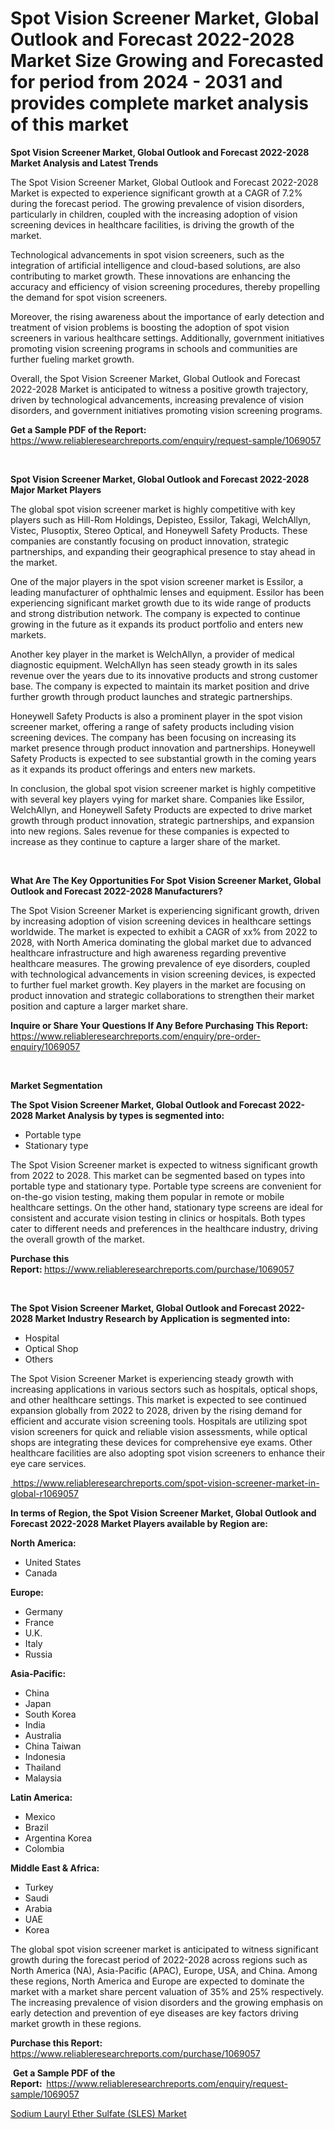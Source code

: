 <p><h1>Spot Vision Screener Market, Global Outlook and Forecast 2022-2028 Market Size Growing and Forecasted for period from 2024 - 2031 and provides complete market analysis of this market</h1></p><p><strong>Spot Vision Screener Market, Global Outlook and Forecast 2022-2028 Market Analysis and Latest Trends</strong></p>
<p><p>The Spot Vision Screener Market, Global Outlook and Forecast 2022-2028 Market is expected to experience significant growth at a CAGR of 7.2% during the forecast period. The growing prevalence of vision disorders, particularly in children, coupled with the increasing adoption of vision screening devices in healthcare facilities, is driving the growth of the market.</p><p>Technological advancements in spot vision screeners, such as the integration of artificial intelligence and cloud-based solutions, are also contributing to market growth. These innovations are enhancing the accuracy and efficiency of vision screening procedures, thereby propelling the demand for spot vision screeners.</p><p>Moreover, the rising awareness about the importance of early detection and treatment of vision problems is boosting the adoption of spot vision screeners in various healthcare settings. Additionally, government initiatives promoting vision screening programs in schools and communities are further fueling market growth.</p><p>Overall, the Spot Vision Screener Market, Global Outlook and Forecast 2022-2028 Market is anticipated to witness a positive growth trajectory, driven by technological advancements, increasing prevalence of vision disorders, and government initiatives promoting vision screening programs.</p></p>
<p><strong>Get a Sample PDF of the Report:&nbsp;</strong> <a href="https://www.reliableresearchreports.com/enquiry/request-sample/1069057">https://www.reliableresearchreports.com/enquiry/request-sample/1069057</a></p>
<p>&nbsp;</p>
<p><strong>Spot Vision Screener Market, Global Outlook and Forecast 2022-2028 Major Market Players</strong></p>
<p><p>The global spot vision screener market is highly competitive with key players such as Hill-Rom Holdings, Depisteo, Essilor, Takagi, WelchAllyn, Vistec, Plusoptix, Stereo Optical, and Honeywell Safety Products. These companies are constantly focusing on product innovation, strategic partnerships, and expanding their geographical presence to stay ahead in the market.</p><p>One of the major players in the spot vision screener market is Essilor, a leading manufacturer of ophthalmic lenses and equipment. Essilor has been experiencing significant market growth due to its wide range of products and strong distribution network. The company is expected to continue growing in the future as it expands its product portfolio and enters new markets.</p><p>Another key player in the market is WelchAllyn, a provider of medical diagnostic equipment. WelchAllyn has seen steady growth in its sales revenue over the years due to its innovative products and strong customer base. The company is expected to maintain its market position and drive further growth through product launches and strategic partnerships.</p><p>Honeywell Safety Products is also a prominent player in the spot vision screener market, offering a range of safety products including vision screening devices. The company has been focusing on increasing its market presence through product innovation and partnerships. Honeywell Safety Products is expected to see substantial growth in the coming years as it expands its product offerings and enters new markets.</p><p>In conclusion, the global spot vision screener market is highly competitive with several key players vying for market share. Companies like Essilor, WelchAllyn, and Honeywell Safety Products are expected to drive market growth through product innovation, strategic partnerships, and expansion into new regions. Sales revenue for these companies is expected to increase as they continue to capture a larger share of the market.</p></p>
<p>&nbsp;</p>
<p><strong>What Are The Key Opportunities For Spot Vision Screener Market, Global Outlook and Forecast 2022-2028 Manufacturers?</strong></p>
<p><p>The Spot Vision Screener Market is experiencing significant growth, driven by increasing adoption of vision screening devices in healthcare settings worldwide. The market is expected to exhibit a CAGR of xx% from 2022 to 2028, with North America dominating the global market due to advanced healthcare infrastructure and high awareness regarding preventive healthcare measures. The growing prevalence of eye disorders, coupled with technological advancements in vision screening devices, is expected to further fuel market growth. Key players in the market are focusing on product innovation and strategic collaborations to strengthen their market position and capture a larger market share.</p></p>
<p><strong>Inquire or Share Your Questions If Any Before Purchasing This Report:</strong> <a href="https://www.reliableresearchreports.com/enquiry/pre-order-enquiry/1069057">https://www.reliableresearchreports.com/enquiry/pre-order-enquiry/1069057</a></p>
<p>&nbsp;</p>
<p><strong>Market Segmentation</strong></p>
<p><strong>The Spot Vision Screener Market, Global Outlook and Forecast 2022-2028 Market Analysis by types is segmented into:</strong></p>
<p><ul><li>Portable type</li><li>Stationary type</li></ul></p>
<p><p>The Spot Vision Screener market is expected to witness significant growth from 2022 to 2028. This market can be segmented based on types into portable type and stationary type. Portable type screens are convenient for on-the-go vision testing, making them popular in remote or mobile healthcare settings. On the other hand, stationary type screens are ideal for consistent and accurate vision testing in clinics or hospitals. Both types cater to different needs and preferences in the healthcare industry, driving the overall growth of the market.</p></p>
<p><strong>Purchase this Report:&nbsp;</strong><a href="https://www.reliableresearchreports.com/purchase/1069057">https://www.reliableresearchreports.com/purchase/1069057</a></p>
<p>&nbsp;</p>
<p><strong>The Spot Vision Screener Market, Global Outlook and Forecast 2022-2028 Market Industry Research by Application is segmented into:</strong></p>
<p><ul><li>Hospital</li><li>Optical Shop</li><li>Others</li></ul></p>
<p><p>The Spot Vision Screener Market is experiencing steady growth with increasing applications in various sectors such as hospitals, optical shops, and other healthcare settings. This market is expected to see continued expansion globally from 2022 to 2028, driven by the rising demand for efficient and accurate vision screening tools. Hospitals are utilizing spot vision screeners for quick and reliable vision assessments, while optical shops are integrating these devices for comprehensive eye exams. Other healthcare facilities are also adopting spot vision screeners to enhance their eye care services.</p></p>
<p><a href="https://www.reliableresearchreports.com/spot-vision-screener-market-in-global-r1069057">&nbsp;https://www.reliableresearchreports.com/spot-vision-screener-market-in-global-r1069057</a></p>
<p><strong>In terms of Region, the Spot Vision Screener Market, Global Outlook and Forecast 2022-2028 Market Players available by Region are:</strong></p>
<p>
    <p> <strong> North America: </strong>
        <ul>
            <li>United States</li>
            <li>Canada</li>
        </ul>
        </p> 
    <p> <strong> Europe: </strong>
        <ul>
            <li>Germany</li>
            <li>France</li>
            <li>U.K.</li>
            <li>Italy</li>
            <li>Russia</li>
        </ul>
        </p> 
    <p> <strong> Asia-Pacific: </strong>
        <ul>
            <li>China</li>
            <li>Japan</li>
            <li>South Korea</li>
            <li>India</li>
            <li>Australia</li>
            <li>China Taiwan</li>
            <li>Indonesia</li>
            <li>Thailand</li>
            <li>Malaysia</li>
        </ul>
        </p> 
    <p> <strong> Latin America: </strong>
        <ul>
            <li>Mexico</li>
            <li>Brazil</li>
            <li>Argentina Korea</li>
            <li>Colombia</li>
        </ul>
        </p> 
    <p> <strong> Middle East & Africa: </strong>
        <ul>
            <li>Turkey</li>
            <li>Saudi</li>
            <li>Arabia</li>
            <li>UAE</li>
            <li>Korea</li>
        </ul>
    </p>
    </p>
<p><p>The global spot vision screener market is anticipated to witness significant growth during the forecast period of 2022-2028 across regions such as North America (NA), Asia-Pacific (APAC), Europe, USA, and China. Among these regions, North America and Europe are expected to dominate the market with a market share percent valuation of 35% and 25% respectively. The increasing prevalence of vision disorders and the growing emphasis on early detection and prevention of eye diseases are key factors driving market growth in these regions.</p></p>
<p><strong>Purchase this Report: </strong><a href="https://www.reliableresearchreports.com/purchase/1069057">https://www.reliableresearchreports.com/purchase/1069057</a></p>
<p>&nbsp;<strong>Get a Sample PDF of the Report:&nbsp;&nbsp;</strong><a href="https://www.reliableresearchreports.com/enquiry/request-sample/1069057">https://www.reliableresearchreports.com/enquiry/request-sample/1069057</a></p>
<p><strong></strong></p>
<p><p><a href="https://github.com/gdfhhhj/Market-Research-Report-List-5/blob/main/sodium-lauryl-ether-sulfate-sles-market.md">Sodium Lauryl Ether Sulfate (SLES) Market</a></p></p>